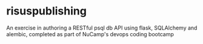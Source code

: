 # risuspublishing
An exercise in authoring a RESTful psql db API using flask, SQLAlchemy and alembic, completed as part of NuCamp's devops coding bootcamp
